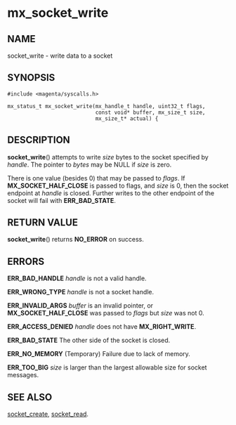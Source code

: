 # mx_socket_write

## NAME

socket_write - write data to a socket

## SYNOPSIS

```
#include <magenta/syscalls.h>

mx_status_t mx_socket_write(mx_handle_t handle, uint32_t flags,
                            const void* buffer, mx_size_t size,
                            mx_size_t* actual) {
```

## DESCRIPTION

**socket_write**() attempts to write *size* bytes to the socket
specified by *handle*.  The pointer to *bytes* may be NULL if *size*
is zero.

There is one value (besides 0) that may be passed to *flags*. If
**MX_SOCKET_HALF_CLOSE** is passed to flags, and *size* is 0, then the
socket endpoint at *handle* is closed. Further writes to the other
endpoint of the socket will fail with **ERR_BAD_STATE**.

## RETURN VALUE

**socket_write**() returns **NO_ERROR** on success.

## ERRORS

**ERR_BAD_HANDLE**  *handle* is not a valid handle.

**ERR_WRONG_TYPE**  *handle* is not a socket handle.

**ERR_INVALID_ARGS**  *buffer* is an invalid pointer, or
**MX_SOCKET_HALF_CLOSE** was passed to *flags* but *size* was
not 0.

**ERR_ACCESS_DENIED**  *handle* does not have **MX_RIGHT_WRITE**.

**ERR_BAD_STATE**  The other side of the socket is closed.

**ERR_NO_MEMORY**  (Temporary) Failure due to lack of memory.

**ERR_TOO_BIG** *size* is larger than the largest allowable size for
socket messages.

## SEE ALSO

[socket_create](socket_create.md),
[socket_read](socket_read.md).
